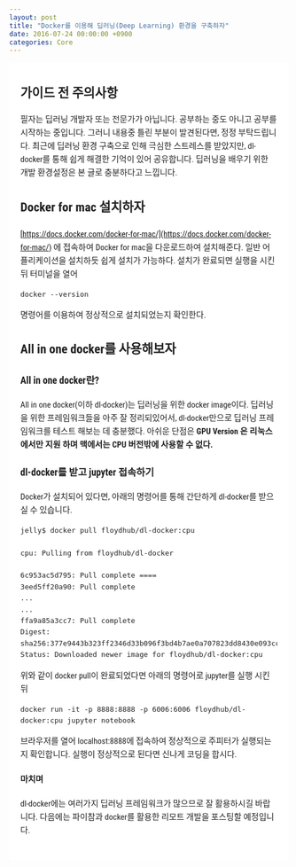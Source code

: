```yaml
---
layout: post
title: "Docker를 이용해 딥러닝(Deep Learning) 환경을 구축하자"
date: 2016-07-24 00:00:00 +0900
categories: Core 
---
```



<div style="font-family: 'Lucida Grande', 'Segoe UI', 'Apple SD Gothic Neo', 'Malgun Gothic', 'Lucida Sans Unicode', Helvetica, Arial, sans-serif; font-size: 0.9em; overflow-x: hidden; overflow-y: auto; margin: 0px !important; padding: 5px 20px 26px !important; background-color: rgb(255, 255, 255);font-family: 'Hiragino Sans GB', 'Microsoft YaHei', STHeiti, SimSun, 'Lucida Grande', 'Lucida Sans Unicode', 'Lucida Sans', 'Segoe UI', AppleSDGothicNeo-Medium, 'Malgun Gothic', Verdana, Tahoma, sans-serif; padding: 20px;padding: 20px; color: rgb(34, 34, 34); font-size: 15px; font-family: 'Roboto Condensed', Tauri, 'Hiragino Sans GB', 'Microsoft YaHei', STHeiti, SimSun, 'Lucida Grande', 'Lucida Sans Unicode', 'Lucida Sans', 'Segoe UI', AppleSDGothicNeo-Medium, 'Malgun Gothic', Verdana, Tahoma, sans-serif; line-height: 1.6; -webkit-font-smoothing: antialiased; background: rgb(255, 255, 255);">

## 가이드 전 주의사항

필자는 딥러닝 개발자 또는 전문가가 아닙니다. 공부하는 중도 아니고 공부를 시작하는 중입니다. 그러니 내용중 틀린 부분이 발견된다면, 정정 부탁드립니다. 최근에 딥러닝 환경 구축으로 인해 극심한 스트레스를 받았지만, dl-docker를 통해 쉽게 해결한 기억이 있어 공유합니다. 딥러닝을 배우기 위한 개발 환경설정은 본 글로 충분하다고 느낍니다.

## Docker for mac 설치하자

[https://docs.docker.com/docker-for-mac/](https://docs.docker.com/docker-for-mac/) 에 접속하여 Docker for mac을 다운로드하여 설치해준다. 일반 어플리케이션을 설치하듯 쉽게 설치가 가능하다. 설치가 완료되면 실행을 시킨 뒤 터미널을 열어

    docker --version

명령어를 이용하여 정상적으로 설치되었는지 확인한다.

## All in one docker를 사용해보자

### All in one docker란?

All in one docker(이하 dl-docker)는 딥러닝을 위한 docker image이다. 딥러닝을 위한 프레임워크들을 아주 잘 정리되있어서, dl-docker만으로 딥러닝 프레임워크를 테스트 해보는 데 충분했다. 아쉬운 단점은 **GPU Version 은 리눅스에서만 지원 하며 맥에서는 CPU 버전밖에 사용할 수 없다.**

### dl-docker를 받고 jupyter 접속하기

Docker가 설치되어 있다면, 아래의 명령어를 통해 간단하게 dl-docker를 받으실 수 있습니다.

    jelly$ docker pull floydhub/dl-docker:cpu

    cpu: Pulling from floydhub/dl-docker

    6c953ac5d795: Pull complete ====
    3eed5ff20a90: Pull complete 
    ...
    ...
    ffa9a85a3cc7: Pull complete 
    Digest: sha256:377e9443b323ff2346d33b096f3bd4b7ae0a707823dd8430e093cccf59e021e9
    Status: Downloaded newer image for floydhub/dl-docker:cpu

위와 같이 docker pull이 완료되었다면 아래의 명령어로 jupyter를 실행 시킨 뒤

    docker run -it -p 8888:8888 -p 6006:6006 floydhub/dl-docker:cpu jupyter notebook

브라우저를 열어 localhost:8888에 접속하여 정상적으로 주피터가 실행되는 지 확인합니다. 실행이 정상적으로 된다면 신나게 코딩을 합시다.

#### 마치며

dl-docker에는 여러가지 딥러닝 프레임워크가 많으므로 잘 활용하시길 바랍니다. 다음에는 파이참과 docker를 활용한 리모트 개발을 포스팅할 예정입니다.

</div>